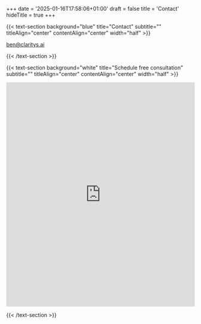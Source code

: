 +++
date = '2025-01-16T17:58:06+01:00'
draft = false
title = 'Contact'
hideTitle = true
+++

{{< text-section 
    background="blue" 
    title="Contact" 
    subtitle="" 
    titleAlign="center"
    contentAlign="center"
    width="half" >}}

ben@claritys.ai

{{< /text-section >}}

{{< text-section 
    background="white" 
    title="Schedule free consultation" 
    subtitle="" 
    titleAlign="center"
    contentAlign="center"
    width="half" >}}

<!-- Google Calendar Appointment Scheduling begin -->
<iframe src="https://calendar.google.com/calendar/appointments/schedules/AcZssZ3erVYgREfWmH7s_ucfeO-LfnG9_RXXKzxgcPP6hAygpuRryw4eXolwJvZ3tUITQ_Va-SY9YYbk?gv=true" style="border: 0" width="100%" height="600" frameborder="0"></iframe>
<!-- end Google Calendar Appointment Scheduling -->

{{< /text-section >}}

